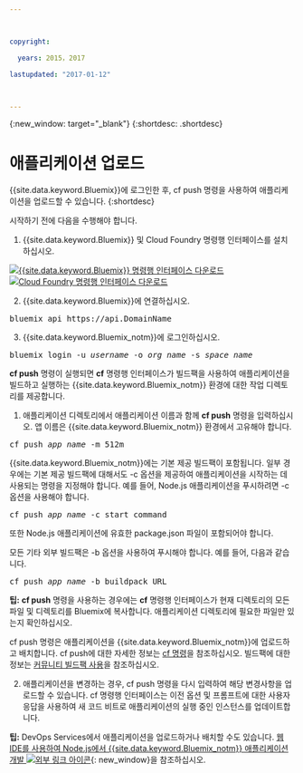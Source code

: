 ```yaml
---



copyright:

  years: 2015，2017

lastupdated: "2017-01-12"



---
```


{:new_window: target="_blank"}
{:shortdesc: .shortdesc}

# 애플리케이션 업로드

{{site.data.keyword.Bluemix}}에 로그인한 후, cf push 명령을 사용하여 애플리케이션을 업로드할 수 있습니다.
{:shortdesc}

시작하기 전에 다음을 수행해야 합니다.
  1. {{site.data.keyword.Bluemix}} 및 Cloud Foundry 명령행 인터페이스를 설치하십시오.

  <a class="xref" href="http://clis.ng.bluemix.net/ui/home.html" target="_blank" title="(새 탭 또는 창에서 열림)"><img class="image" src="images/btn_bx_commandline.svg" alt="{{site.data.keyword.Bluemix}} 명령행 인터페이스 다운로드" /> </a>  <a class="xref" href="https://github.com/cloudfoundry/cli/releases" target="_blank" title="(새 탭 또는 창에서 열림)"><img class="image" src="images/btn_cf_commandline.svg" alt="Cloud Foundry 명령행 인터페이스 다운로드" /> </a>

  2. {{site.data.keyword.Bluemix}}에 연결하십시오.

  <pre class="pre">bluemix api https://api.<span class="keyword" data-hd-keyref="DomainName">DomainName</span></pre>

  3. {{site.data.keyword.Bluemix_notm}}에 로그인하십시오.

  <pre class="pre">bluemix login -u <var class="keyword varname" data-hd-keyref="user_ID">username</var> -o <var class="keyword varname" data-hd-keyref="org_name">org_name</var> -s <var class="keyword varname" data-hd-keyref="space_name">space_name</var></pre>

**cf push** 명령이 실행되면 **cf** 명령행 인터페이스가 빌드팩을 사용하여 애플리케이션을 빌드하고 실행하는 {{site.data.keyword.Bluemix_notm}} 환경에 대한 작업 디렉토리를 제공합니다. 

  1. 애플리케이션 디렉토리에서 애플리케이션 이름과 함께 **cf push** 명령을 입력하십시오. 앱 이름은 {{site.data.keyword.Bluemix_notm}} 환경에서 고유해야 합니다. 

  <pre class="pre">cf push <var class="keyword varname" data-hd-keyref="app_name">app_name</var> -m 512m</pre>

  {{site.data.keyword.Bluemix_notm}}에는 기본 제공 빌드팩이 포함됩니다. 일부 경우에는 기본 제공 빌드팩에 대해서도 -c 옵션을 제공하여 애플리케이션을 시작하는 데 사용되는 명령을 지정해야 합니다. 예를 들어, Node.js 애플리케이션을 푸시하려면 -c 옵션을 사용해야 합니다.

  <pre class="pre">cf push <var class="keyword varname" data-hd-keyref="app_name">app_name</var> -c start_command</pre>

  또한 Node.js 애플리케이션에 유효한 package.json 파일이 포함되어야 합니다.

  모든 기타 외부 빌드팩은 -b 옵션을 사용하여 푸시해야 합니다. 예를 들어, 다음과 같습니다. 

  <pre class="pre">cf push <var class="keyword varname" data-hd-keyref="app_name">app_name</var> -b buildpack_URL</pre>

  **팁:** **cf push** 명령을 사용하는 경우에는 **cf** 명령행 인터페이스가 현재 디렉토리의 모든 파일 및 디렉토리를 Bluemix에 복사합니다. 애플리케이션 디렉토리에 필요한 파일만 있는지 확인하십시오.

  cf push 명령은 애플리케이션을 {{site.data.keyword.Bluemix_notm}}에 업로드하고 배치합니다. cf push에 대한 자세한 정보는 [cf 명령](/docs/cli/reference/cfcommands/index.html)을 참조하십시오. 빌드팩에 대한 정보는 [커뮤니티 빌드팩 사용](/docs/cfapps/byob.html)을 참조하십시오.

  2. 애플리케이션을 변경하는 경우, cf push 명령을 다시 입력하여 해당 변경사항을 업로드할 수 있습니다. cf 명령행 인터페이스는 이전 옵션 및 프롬프트에 대한 사용자 응답을 사용하여 새 코드 비트로 애플리케이션의 실행 중인 인스턴스를 업데이트합니다. 

**팁:** DevOps Services에서 애플리케이션을 업로드하거나 배치할 수도 있습니다. [웹 IDE를 사용하여 Node.js에서 {{site.data.keyword.Bluemix_notm}} 애플리케이션 개발 ![외부 링크 아이콘](../icons/launch-glyph.svg)](https://hub.jazz.net/tutorials/devopsweb/){: new_window}을 참조하십시오. 
